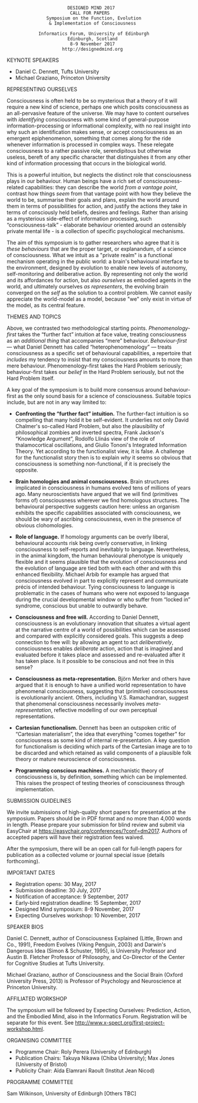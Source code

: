                            DESIGNED MIND 2017
                            CALL FOR PAPERS
                   Symposium on the Function, Evolution
                    & Implementation of Consciousness

                Informatics Forum, University of Edinburgh
                           Edinburgh, Scotland
                            8-9 November 2017
                         http://designedmind.org

KEYNOTE SPEAKERS

* Daniel C. Dennett, Tufts University
* Michael Graziano, Princeton University

REPRESENTING OURSELVES

Consciousness is often held to be so mysterious that a theory of it will
require a new kind of science, perhaps one which posits consciousness as an
all-pervasive feature of the universe. We may have to content ourselves with
_identifying_ consciousness with some kind of general-purpose
information-processing or informational complexity, with no real insight into
why such an identification makes sense, or accept consciousness as an emergent
epiphenomenon, something that comes along for the ride whenever information is
processed in complex ways. These relegate consciousness to a rather passive
role, serendipitous but otherwise useless, bereft of any specific character
that distinguishes it from any other kind of information processing that
occurs in the biological world.

This is a powerful intuition, but neglects the distinct role that
consciousness plays in our behaviour. Human beings have a rich set of
consciousness-related capabilities: they can describe the world _from a
vantage point_, contrast how things _seem_ from that vantage point with how
they believe the world to be, summarise their goals and plans, explain the
world around them in terms of possibilities for action, and justify the
actions they take in terms of consciously held beliefs, desires and feelings.
Rather than arising as a mysterious side-effect of information processing,
such &ldquo;consciousness-talk&rdquo; - elaborate behaviour oriented around an
ostensibly private mental life - is a collection of specific psychological
mechanisms.

The aim of this symposium is to gather researchers who agree that it is _these
behaviours_ that are the proper target, or explanandum, of a science of
consciousness. What we intuit as a "private realm" is a functional mechanism
operating in the public world: a brain's behavioural interface to the
environment, designed by evolution to enable new levels of autonomy,
self-monitoring and deliberative action. By representing not only the world
and its affordances for action, but also _ourselves_ as embodied agents in the
world, and ultimately ourselves _as representers_, the evolving brain
converged on the _self_ as the solution to a control problem. We cannot easily
appreciate the world-model as a model, because "we" only exist in virtue of
the model, as its central feature.

THEMES AND TOPICS

Above, we contrasted two methodological starting points. _Phenomenology-first_
takes the &ldquo;further fact&rdquo; intuition at face value, treating
consciousness as an _additional thing_ that accompanies &ldquo;mere&rdquo;
behaviour. _Behaviour-first_ &mdash; what Daniel Dennett has called
&ldquo;heterophenomenology&rdquo; &mdash; treats consciousness as a specific
set of behavioural capabilities, a repertoire that _includes_ my tendency to
insist that my consciousness amounts to more than mere behaviour.
Phenomenology-first takes the Hard Problem seriously; behaviour-first takes
our _belief_ in the Hard Problem seriously, but not the Hard Problem itself.

A key goal of the symposium is to build more consensus around behaviour-first
as the only sound basis for a science of consciousness. Suitable topics
include, but are not in any way limited to:

* **Confronting the &ldquo;further fact&rdquo; intuition.** The further-fact
  intuition is so compelling that many hold it be self-evident. It underlies
  not only David Chalmer's so-called Hard Problem, but also the plausibility
  of philosophical zombies and inverted spectra, Frank Jackson's
  &ldquo;Knowledge Argument&rdquo;, Rodolfo Llinás view of the role of
  thalamocortical oscillations, and Giulio Tononi's Integrated Information
  Theory. Yet according to the functionalist view, it is false. A challenge
  for the functionalist story then is to explain _why_ it seems so obvious
  that consciousness is something non-functional, if it is precisely the
  opposite.
 
* **Brain homologies and animal consciousness.** Brain structures implicated
  in consciousness in humans evolved tens of millions of years ago. Many
  neuroscientists have argued that we will find (primitives forms of)
  consciousness wherever we find homologous structures. The behavioural
  perspective suggests caution here: unless an organism exhibits the specific
  capabilities associated with consciousness, we should be wary of ascribing
  consciousness, even in the presence of obvious clohomologies.

* **Role of language.** If homology arguments can be overly liberal,
  behavioural accounts risk being overly conservative, in linking
  consciousness to self-reports and inevitably to language. Nevertheless, in
  the animal kingdom, the human behavioural phenotype is uniquely flexible and
  it seems plausible that the evolution of consciousness and the evolution of
  language are tied both with each other and with this enhanced flexibility.
  Michael Arbib for example has argued that consciousness evolved in part to
  explicitly represent and communicate précis of intended behaviour. Tying
  consciousness to language is problematic in the cases of humans who were not
  exposed to language during the crucial developmental window or who suffer
  from &ldquo;locked in&rdquo; syndrome, conscious but unable to outwardly
  behave.

* **Consciousness and free will.** According to Daniel Dennett, consciousness
  is an evolutionary innovation that situates a virtual agent at the narrative
  centre of a world of possibilities which can be assessed and compared with
  explicitly considered goals. This suggests a deep connection to free will:
  by allowing an agent to act _deliberatively_, consciousness enables
  _deliberate_ action, action that is imagined and evaluated before it takes
  place and assessed and re-evaluated after it has taken place. Is it possible
  to be conscious and not free in this sense?

* **Consciousness as meta-representation.** Björn Merker and others have
  argued that it is enough to have a unified world representation to have
  phenomenal consciousness, suggesting that (primitive) consciousness is
  evolutionarily ancient. Others, including V.S. Ramachandran, suggest that
  phenomenal consciousness necessarily involves _meta-representation_,
  reflective modelling of our own perceptual representations.

* **Cartesian functionalism.** Dennett has been an outspoken critic of
  &ldquo;Cartesian materialism&rdquo;, the idea that everything "comes
  together" for consciousness as some kind of internal re-presentation. A key
  question for functionalism is deciding which parts of the Cartesian image
  are to to be discarded and which retained as valid components of a plausible
  folk theory or mature neuroscience of consciousness.

* **Programming conscious machines.** A mechanistic theory of consciousness
  is, by definition, something which can be implemented. This raises the
  prospect of testing theories of consciousness through implementation.

SUBMISSION GUIDELINES

We invite submissions of high-quality short papers for presentation at the
symposium. Papers should be in PDF format and no more than 4,000 words in
length. Please prepare your submission for blind review and submit via
EasyChair at https://easychair.org/conferences/?conf=dm2017. Authors of
accepted papers will have their registration fees waived.

After the symposium, there will be an open call for full-length papers for
publication as a collected volume or journal special issue (details
forthcoming).

IMPORTANT DATES

- Registration opens: 30 May, 2017
- Submission deadline: 30 July, 2017
- Notification of acceptance: 9 September, 2017
- Early-bird registration deadline: 15 September, 2017
- Designed Mind symposium: 8-9 November, 2017
- Expecting Ourselves workshop: 10 November, 2017 

SPEAKER BIOS

Daniel C. Dennett, author of Consciousness Explained (Little, Brown and Co.,
1991), Freedom Evolves (Viking Penguin, 2003) and Darwin's Dangerous Idea
(Simon & Schuster, 1995), is University Professor and Austin B. Fletcher
Professor of Philosophy, and Co-Director of the Center for Cognitive Studies
at Tufts University.

Michael Graziano, author of Consciousness and the Social Brain (Oxford
University Press, 2013) is Professor of Psychology and Neuroscience at
Princeton University.

AFFILIATED WORKSHOP 

The symposium will be followed by Expecting Ourselves: Prediction, Action, and
the Embodied Mind, also in the Informatics Forum. Registration will be
separate for this event. See
http://www.x-spect.org/first-project-workshop.html.

ORGANISING COMMITTEE

- Programme Chair: Roly Perera (University of Edinburgh)
- Publication Chairs: Takuya Nikawa (Chiba University); Max Jones (University of Bristol)
- Publicity Chair: Aïda Elamrani Raoult (Institut Jean Nicod)

PROGRAMME COMMITTEE

Sam Wilkinson, University of Edinburgh
[Others TBC]
